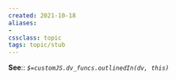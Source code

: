 ```yaml
---
created: 2021-10-18
aliases:
- 
cssclass: topic
tags: topic/stub
---
```


**See**:: 
*`$=customJS.dv_funcs.outlinedIn(dv, this)`*


